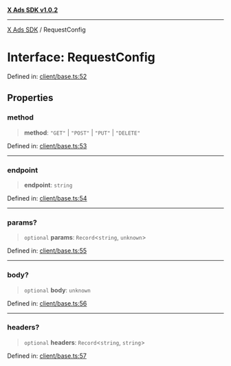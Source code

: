 [**X Ads SDK v1.0.2**](../README.md)

***

[X Ads SDK](../globals.md) / RequestConfig

# Interface: RequestConfig

Defined in: [client/base.ts:52](https://github.com/kage1020/x-ads-sdk/blob/main/src/client/base.ts#L52)

## Properties

### method

> **method**: `"GET"` \| `"POST"` \| `"PUT"` \| `"DELETE"`

Defined in: [client/base.ts:53](https://github.com/kage1020/x-ads-sdk/blob/main/src/client/base.ts#L53)

***

### endpoint

> **endpoint**: `string`

Defined in: [client/base.ts:54](https://github.com/kage1020/x-ads-sdk/blob/main/src/client/base.ts#L54)

***

### params?

> `optional` **params**: `Record`\<`string`, `unknown`\>

Defined in: [client/base.ts:55](https://github.com/kage1020/x-ads-sdk/blob/main/src/client/base.ts#L55)

***

### body?

> `optional` **body**: `unknown`

Defined in: [client/base.ts:56](https://github.com/kage1020/x-ads-sdk/blob/main/src/client/base.ts#L56)

***

### headers?

> `optional` **headers**: `Record`\<`string`, `string`\>

Defined in: [client/base.ts:57](https://github.com/kage1020/x-ads-sdk/blob/main/src/client/base.ts#L57)
